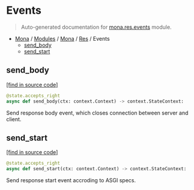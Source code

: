 # Events

> Auto-generated documentation for [mona.res.events](https://github.com/katunilya/mona/blob/main/mona/res/events.py) module.

- [Mona](../../README.md#mona-index) / [Modules](../../MODULES.md#mona-modules) / [Mona](../index.md#mona) / [Res](index.md#res) / Events
    - [send_body](#send_body)
    - [send_start](#send_start)

## send_body

[[find in source code]](https://github.com/katunilya/mona/blob/main/mona/res/events.py#L20)

```python
@state.accepts_right
async def send_body(ctx: context.Context) -> context.StateContext:
```

Send response body event, which closes connection between server and client.

## send_start

[[find in source code]](https://github.com/katunilya/mona/blob/main/mona/res/events.py#L4)

```python
@state.accepts_right
async def send_start(ctx: context.Context) -> context.StateContext:
```

Send response start event accroding to ASGI specs.
